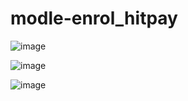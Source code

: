 # modle-enrol_hitpay

![image](https://user-images.githubusercontent.com/40598386/182829103-f7c40d79-ab83-4d0a-b367-7eb04001cc4f.png)


![image](https://user-images.githubusercontent.com/40598386/182829584-bb236bc8-3236-4c63-b21e-2b6c2b80a404.png)

![image](https://user-images.githubusercontent.com/40598386/182829779-c78499c7-c61a-4de9-8167-6511b47a87b7.png)
